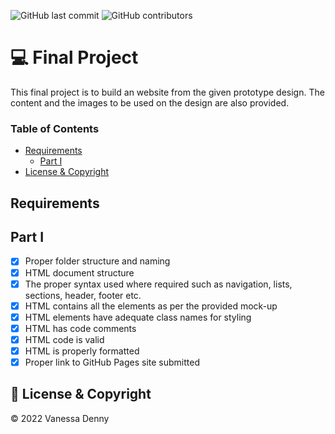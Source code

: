 ![GitHub last commit](https://img.shields.io/github/last-commit/vanessaidenny/final-project?color=blueviolet&style=plastic)
![GitHub contributors](https://img.shields.io/github/contributors/vanessaidenny/final-project?color=brightgreen&style=plastic)

# 💻 Final Project

This final project is to build an website from the given prototype design. The content and the images to be used on the design are also provided.

### Table of Contents

- [Requirements](#requirements)
  - [Part I](#part1)
- [License & Copyright](#license-&-copyright)

## Requirements

<a name="requirements"></a>

## Part I

<a name="part1"></a>

- [x] Proper folder structure and naming
- [x] HTML document structure
- [x] The proper syntax used where required such as navigation, lists, sections, header, footer etc.
- [x] HTML contains all the elements as per the provided mock-up
- [x] HTML elements have adequate class names for styling
- [x] HTML has code comments
- [x] HTML code is valid
- [x] HTML is properly formatted
- [x] Proper link to GitHub Pages site submitted

## 📌 License & Copyright

<a name="license-&-copyright"></a>

&copy; 2022 Vanessa Denny
